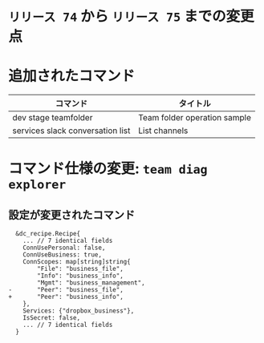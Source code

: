 # `リリース 74` から `リリース 75` までの変更点

# 追加されたコマンド


| コマンド                         | タイトル                     |
|----------------------------------|------------------------------|
| dev stage teamfolder             | Team folder operation sample |
| services slack conversation list | List channels                |



# コマンド仕様の変更: `team diag explorer`


## 設定が変更されたコマンド


```
  &dc_recipe.Recipe{
  	... // 7 identical fields
  	ConnUsePersonal: false,
  	ConnUseBusiness: true,
  	ConnScopes: map[string]string{
  		"File": "business_file",
  		"Info": "business_info",
  		"Mgmt": "business_management",
- 		"Peer": "business_file",
+ 		"Peer": "business_info",
  	},
  	Services: {"dropbox_business"},
  	IsSecret: false,
  	... // 7 identical fields
  }
```
